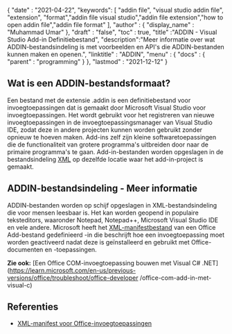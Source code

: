 {
  "date" : "2021-04-22",
  "keywords": [ "addin file", "visual studio addin file", "extension", "format","addin file visual studio","addin file extension","how to open addin file","addin file format" ],
  "author" : {
    "display_name" : "Muhammad Umar"
},
  "draft" : "false",
  "toc" : true,
  "title" :"ADDIN - Visual Studio Add-in Definitiebestand",
  "description":"Meer informatie over wat ADDIN-bestandsindeling is met voorbeelden en API's die ADDIN-bestanden kunnen maken en openen.",
  "linktitle" : "ADDIN",
  "menu" : {
    "docs" : {
      "parent" : "programming"
}
},
  "lastmod" : "2021-12-12"
}

## Wat is een ADDIN-bestandsformaat?

Een bestand met de extensie .addin is een definitiebestand voor invoegtoepassingen dat is gemaakt door Microsoft Visual Studio voor invoegtoepassingen. Het wordt gebruikt voor het registreren van nieuwe invoegtoepassingen in de invoegtoepassingsmanager van Visual Studio IDE, zodat deze in andere projecten kunnen worden gebruikt zonder opnieuw te hoeven maken. Add-ins zelf zijn kleine softwaretoepassingen die de functionaliteit van grotere programma's uitbreiden door naar de primaire programma's te gaan. Add-in-bestanden worden opgeslagen in de bestandsindeling [XML](/nl/web/xml/) op dezelfde locatie waar het add-in-project is gemaakt.

## ADDIN-bestandsindeling - Meer informatie

ADDIN-bestanden worden op schijf opgeslagen in XML-bestandsindeling die voor mensen leesbaar is. Het kan worden geopend in populaire teksteditors, waaronder Notepad, Notepad++, Microsoft Visual Studio IDE en vele andere. Microsoft heeft het [XML-manifestbestand](https://learn.microsoft.com/en-us/office/dev/add-ins/develop/add-in-manifests?tabs=tabid-1) van een Office Add-bestand gedefinieerd -in die beschrijft hoe een invoegtoepassing moet worden geactiveerd nadat deze is geïnstalleerd en gebruikt met Office-documenten en -toepassingen.

**Zie ook:** [Een Office COM-invoegtoepassing bouwen met Visual C# .NET](https://learn.microsoft.com/en-us/previous-versions/office/troubleshoot/office-developer /office-com-add-in-met-visual-c)

## Referenties

* [XML-manifest voor Office-invoegtoepassingen](https://learn.microsoft.com/en-us/office/dev/add-ins/develop/add-in-manifests?tabs=tabid-1)

